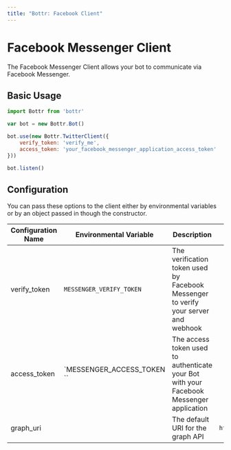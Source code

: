 ```yaml
---
title: "Bottr: Facebook Client"
---
```

# Facebook Messenger Client

The Facebook Messenger Client allows your bot to communicate via Facebook Messenger.

## Basic Usage

```javascript
import Bottr from 'bottr'

var bot = new Bottr.Bot()

bot.use(new Bottr.TwitterClient({
    verify_token: 'verify_me',
    access_token: 'your_facebook_messenger_application_access_token'
}))

bot.listen()
```

## Configuration

You can pass these options to the client either by environmental variables or by
an object passed in though the constructor.

| Configuration Name | Environmental Variable | Description                                                                             | Default                     |
|--------------------|------------------------|-----------------------------------------------------------------------------------------|-----------------------------|
| verify_token       | `MESSENGER_VERIFY_TOKEN` | The verification token used by Facebook Messenger to verify your server and webhook     |                             |
| access_token       | `MESSENGER_ACCESS_TOKEN ``| The access token used to authenticate your Bot with your Facebook Messenger application |                             |
| graph_uri          |                        | The default URI for the graph API                                                       | `https://graph.facebook.com` |
